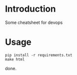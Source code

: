 # Introduction 
Some cheatsheet for devops

# Usage 
```
pip install -r requirements.txt
make html

```
done.

